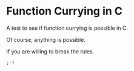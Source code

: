 Function Currying in C
======================

A test to see if function currying is possible in C.

Of course, anything is possible.

If you are willing to break the rules.

    ;-)
